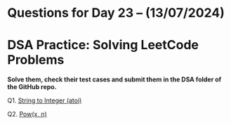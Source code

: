 # Questions for Day 23 – (13/07/2024)
# DSA Practice: Solving LeetCode Problems


**Solve them, check their test cases and submit them in the DSA folder of the GitHub repo.**

Q1. [String to Integer (atoi)](https://leetcode.com/problems/string-to-integer-atoi/description/)

Q2. [Pow(x, n)](https://leetcode.com/problems/powx-n/description/)

